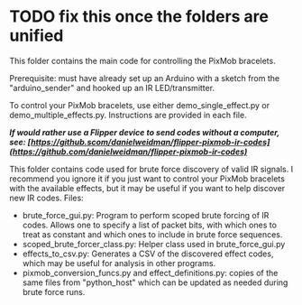 # TODO fix this once the folders are unified

This folder contains the main code for controlling the PixMob bracelets.

Prerequisite: must have already set up an Arduino with a sketch from the "arduino_sender" and hooked up an IR LED/transmitter.

To control your PixMob bracelets, use either demo_single_effect.py or demo_multiple_effects.py. Instructions are provided in each file.

***If would rather use a Flipper device to send codes without a computer, see: [https://github.scom/danielweidman/flipper-pixmob-ir-codes](https://github.com/danielweidman/flipper-pixmob-ir-codes)***

This folder contains code used for brute force discovery of valid IR signals. I recommend you ignore it if you just want to control your PixMob bracelets with the available effects, but it may be useful if you want to help discover new IR codes. Files:

- brute_force_gui.py: Program to perform scoped brute forcing of IR codes. Allows one to specify a list of packet bits, with which ones to treat as constant and which ones to include in brute force sequences.
- scoped_brute_forcer_class.py: Helper class used in brute_force_gui.py
- effects_to_csv.py: Generates a CSV of the discovered effect codes, which may be useful for analysis in other programs.
- pixmob_conversion_funcs.py and effect_definitions.py: copies of the same files from "python_host" which can be updated as needed during brute force runs.


